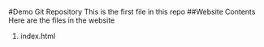 #Demo Git Repository
This is the first file in this repo
##Website Contents
Here are the files in the website 
1. index.html
